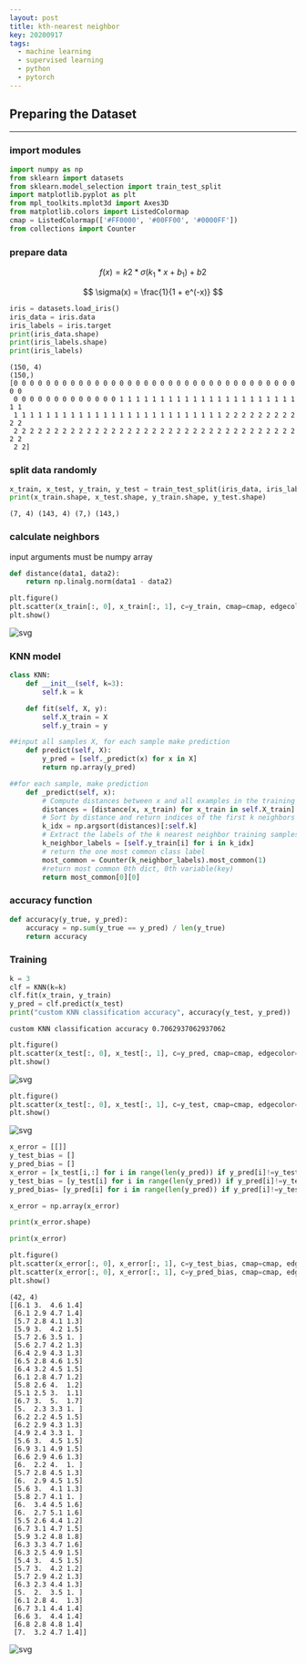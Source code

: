 ```yaml
---
layout: post
title: kth-nearest neighbor
key: 20200917
tags:
  - machine learning
  - supervised learning
  - python
  - pytorch
---
```


## Preparing the Dataset
___
### import modules


```python
import numpy as np
from sklearn import datasets
from sklearn.model_selection import train_test_split
import matplotlib.pyplot as plt
from mpl_toolkits.mplot3d import Axes3D
from matplotlib.colors import ListedColormap
cmap = ListedColormap(['#FF0000', '#00FF00', '#0000FF'])
from collections import Counter
```
<!--more-->
### prepare data

$$ f(x) = k2 * \sigma(k_1 * x + b_1) + b2 $$

$$ \sigma(x) = \frac{1}{1 + e^(-x)} $$ 

```python
iris = datasets.load_iris()
iris_data = iris.data
iris_labels = iris.target
print(iris_data.shape)
print(iris_labels.shape)
print(iris_labels)
```

    (150, 4)
    (150,)
    [0 0 0 0 0 0 0 0 0 0 0 0 0 0 0 0 0 0 0 0 0 0 0 0 0 0 0 0 0 0 0 0 0 0 0 0 0
     0 0 0 0 0 0 0 0 0 0 0 0 0 1 1 1 1 1 1 1 1 1 1 1 1 1 1 1 1 1 1 1 1 1 1 1 1
     1 1 1 1 1 1 1 1 1 1 1 1 1 1 1 1 1 1 1 1 1 1 1 1 1 1 2 2 2 2 2 2 2 2 2 2 2
     2 2 2 2 2 2 2 2 2 2 2 2 2 2 2 2 2 2 2 2 2 2 2 2 2 2 2 2 2 2 2 2 2 2 2 2 2
     2 2]


### split data randomly


```python
x_train, x_test, y_train, y_test = train_test_split(iris_data, iris_labels, test_size = 0.95, random_state = 1234)
print(x_train.shape, x_test.shape, y_train.shape, y_test.shape)
```

    (7, 4) (143, 4) (7,) (143,)


### calculate neighbors
input arguments must be numpy array


```python
def distance(data1, data2):
    return np.linalg.norm(data1 - data2)
```


```python
plt.figure()
plt.scatter(x_train[:, 0], x_train[:, 1], c=y_train, cmap=cmap, edgecolor='k', s=20)
plt.show()
```


    
![svg](knn_from_scratch_files/knn_from_scratch_8_0.svg)
    


### KNN model


```python
class KNN:
    def __init__(self, k=3):
        self.k = k

    def fit(self, X, y):
        self.X_train = X
        self.y_train = y

##input all samples X, for each sample make prediction
    def predict(self, X):
        y_pred = [self._predict(x) for x in X]
        return np.array(y_pred)

##for each sample, make prediction
    def _predict(self, x):
        # Compute distances between x and all examples in the training set
        distances = [distance(x, x_train) for x_train in self.X_train]
        # Sort by distance and return indices of the first k neighbors
        k_idx = np.argsort(distances)[:self.k]
        # Extract the labels of the k nearest neighbor training samples
        k_neighbor_labels = [self.y_train[i] for i in k_idx]  
        # return the one most common class label
        most_common = Counter(k_neighbor_labels).most_common(1)
        #return most common 0th dict, 0th variable(key)
        return most_common[0][0] 
```

### accuracy function


```python
def accuracy(y_true, y_pred):
    accuracy = np.sum(y_true == y_pred) / len(y_true)
    return accuracy
```

### Training


```python
k = 3
clf = KNN(k=k)
clf.fit(x_train, y_train)
y_pred = clf.predict(x_test)
print("custom KNN classification accuracy", accuracy(y_test, y_pred))
```

    custom KNN classification accuracy 0.7062937062937062



```python
plt.figure()
plt.scatter(x_test[:, 0], x_test[:, 1], c=y_pred, cmap=cmap, edgecolor='k', s=20)
plt.show()
```


    
![svg](knn_from_scratch_files/knn_from_scratch_15_0.svg)
    



```python
plt.figure()
plt.scatter(x_test[:, 0], x_test[:, 1], c=y_test, cmap=cmap, edgecolor='k', s=20)
plt.show()
```


    
![svg](knn_from_scratch_files/knn_from_scratch_16_0.svg)
    



```python
x_error = [[]]
y_test_bias = []
y_pred_bias = []
x_error = [x_test[i,:] for i in range(len(y_pred)) if y_pred[i]!=y_test[i] ]
y_test_bias = [y_test[i] for i in range(len(y_pred)) if y_pred[i]!=y_test[i] ]
y_pred_bias= [y_pred[i] for i in range(len(y_pred)) if y_pred[i]!=y_test[i] ]

x_error = np.array(x_error)

print(x_error.shape)

print(x_error)

plt.figure()
plt.scatter(x_error[:, 0], x_error[:, 1], c=y_test_bias, cmap=cmap, edgecolor='k', s=20)
plt.scatter(x_error[:, 0], x_error[:, 1], c=y_pred_bias, cmap=cmap, edgecolor='k', s=10)
plt.show()
```

    (42, 4)
    [[6.1 3.  4.6 1.4]
     [6.1 2.9 4.7 1.4]
     [5.7 2.8 4.1 1.3]
     [5.9 3.  4.2 1.5]
     [5.7 2.6 3.5 1. ]
     [5.6 2.7 4.2 1.3]
     [6.4 2.9 4.3 1.3]
     [6.5 2.8 4.6 1.5]
     [6.4 3.2 4.5 1.5]
     [6.1 2.8 4.7 1.2]
     [5.8 2.6 4.  1.2]
     [5.1 2.5 3.  1.1]
     [6.7 3.  5.  1.7]
     [5.  2.3 3.3 1. ]
     [6.2 2.2 4.5 1.5]
     [6.2 2.9 4.3 1.3]
     [4.9 2.4 3.3 1. ]
     [5.6 3.  4.5 1.5]
     [6.9 3.1 4.9 1.5]
     [6.6 2.9 4.6 1.3]
     [6.  2.2 4.  1. ]
     [5.7 2.8 4.5 1.3]
     [6.  2.9 4.5 1.5]
     [5.6 3.  4.1 1.3]
     [5.8 2.7 4.1 1. ]
     [6.  3.4 4.5 1.6]
     [6.  2.7 5.1 1.6]
     [5.5 2.6 4.4 1.2]
     [6.7 3.1 4.7 1.5]
     [5.9 3.2 4.8 1.8]
     [6.3 3.3 4.7 1.6]
     [6.3 2.5 4.9 1.5]
     [5.4 3.  4.5 1.5]
     [5.7 3.  4.2 1.2]
     [5.7 2.9 4.2 1.3]
     [6.3 2.3 4.4 1.3]
     [5.  2.  3.5 1. ]
     [6.1 2.8 4.  1.3]
     [6.7 3.1 4.4 1.4]
     [6.6 3.  4.4 1.4]
     [6.8 2.8 4.8 1.4]
     [7.  3.2 4.7 1.4]]



    
![svg](knn_from_scratch_files/knn_from_scratch_17_1.svg)
    



```python

```
